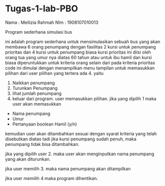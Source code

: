 # Tugas-1-lab-PBO

Nama  : Meilizia Rahmah
NIm   : 1908107010013

Program sederhana simulasi bus

ini adalah program sederhana untuk mensimulasikan sebuah bus yang akan membawa 6 orang penumpang
dengan fasilitas 2 kursi untuk penumpang prioritas dan 4 kursi untuk penumpang biasa
kursi prioritas ini diisi oleh orang tua yang umur nya diatas 60 tahun atau untuk ibu hamil
dan kursi biasa diperuntukkan untuk kriteria orang selain dari pada kriteria prioritas
code ini dimulai dengan menampilkan menu tampilan untuk memasukkan pilihan dari user 
pilihan yang tertera ada 4. yaitu
1. Naikkan penumpang
2. Turunkan Penumpang
3. lihat jumlah penumpang
4. keluar dari program.
user memasukkan pilihan. 
jika yang dipilih 1 maka user akan memasukkan
- Nama penumpang
- Umur
- Pertanyaan boolean Hamil (y/n)

kemudian user akan ditambahkan sesuai dengan syarat kriteria yang telah disebutkan diatas tadi
jika kursi penumpang sudah penuh, maka penumpang tidak bisa ditambahkan.

jika yang dipilih user 2.
maka user akan menginputkan nama penumpang yang akan diturunkan.

jika user memilih 3. maka nama penumpang akan ditampilkan

jika user memilih 4 maka program dihentikan.
